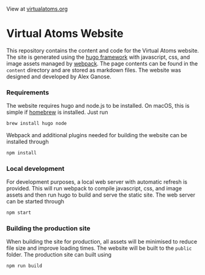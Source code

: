View at [virtualatoms.org](https://virtualatoms.org)

# Virtual Atoms Website

This repository contains the content and code for the Virtual Atoms website.
The site is generated using the [hugo framework](https://gohugo.io) with javascript,
css, and image assets managed by [webpack](https://webpack.js.org). The page contents can 
be found in the `content` directory and are stored as markdown files.
The website was designed and developed by Alex Ganose. 

### Requirements

The website requires hugo and node.js to be installed. On macOS, this is simple if
[homebrew](https:/brew.sh) is installed. Just run

```bash
brew install hugo node
```

Webpack and additional plugins needed for building the website can be installed through

```bash
npm install
```

### Local development

For development purposes, a local web server with automatic refresh is provided.
This will run webpack to compile javascript, css, and image assets and then run
hugo to build and serve the static site. The web server can be started through

```bash
npm start
```

### Building the production site

When building the site for production, all assets will be minimised to reduce file size and improve loading times.
The website will be built to the `public` folder. The production site can built using

```bash
npm run build
```
